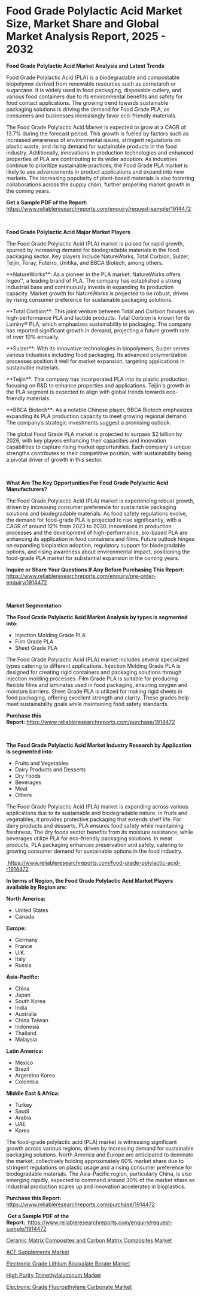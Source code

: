 <p><h1>Food Grade Polylactic Acid Market Size, Market Share and Global Market Analysis Report, 2025 - 2032</h1></p><p><strong>Food Grade Polylactic Acid Market Analysis and Latest Trends</strong></p>
<p><p>Food Grade Polylactic Acid (PLA) is a biodegradable and compostable biopolymer derived from renewable resources such as cornstarch or sugarcane. It is widely used in food packaging, disposable cutlery, and various food containers due to its environmental benefits and safety for food contact applications. The growing trend towards sustainable packaging solutions is driving the demand for Food Grade PLA, as consumers and businesses increasingly favor eco-friendly materials.</p><p>The Food Grade Polylactic Acid Market is expected to grow at a CAGR of 13.7% during the forecast period. This growth is fueled by factors such as increased awareness of environmental issues, stringent regulations on plastic waste, and rising demand for sustainable products in the food industry. Additionally, innovations in production technologies and enhanced properties of PLA are contributing to its wider adoption. As industries continue to prioritize sustainable practices, the Food Grade PLA market is likely to see advancements in product applications and expand into new markets. The increasing popularity of plant-based materials is also fostering collaborations across the supply chain, further propelling market growth in the coming years.</p></p>
<p><strong>Get a Sample PDF of the Report:&nbsp;</strong> <a href="https://www.reliableresearchreports.com/enquiry/request-sample/1914472?utm_campaign=28&utm_medium=2&utm_source=Github&utm_content=ia&utm_term=04022025&utm_id=food-grade-polylactic-acid">https://www.reliableresearchreports.com/enquiry/request-sample/1914472</a></p>
<p>&nbsp;</p>
<p><strong>Food Grade Polylactic Acid Major Market Players</strong></p>
<p><p>The Food Grade Polylactic Acid (PLA) market is poised for rapid growth, spurred by increasing demand for biodegradable materials in the food packaging sector. Key players include NatureWorks, Total Corbion, Sulzer, Teijin, Toray, Futerro, Unitika, and BBCA Biotech, among others.</p><p>**NatureWorks**: As a pioneer in the PLA market, NatureWorks offers Ingeo™, a leading brand of PLA. The company has established a strong industrial base and continuously invests in expanding its production capacity. Market growth for NatureWorks is projected to be robust, driven by rising consumer preference for sustainable packaging solutions.</p><p>**Total Corbion**: This joint venture between Total and Corbion focuses on high-performance PLA and lactide products. Total Corbion is known for its Luminy® PLA, which emphasizes sustainability in packaging. The company has reported significant growth in demand, projecting a future growth rate of over 10% annually.</p><p>**Sulzer**: With its innovative technologies in biopolymers, Sulzer serves various industries including food packaging. Its advanced polymerization processes position it well for market expansion, targeting applications in sustainable materials.</p><p>**Teijin**: This company has incorporated PLA into its plastic production, focusing on R&D to enhance properties and applications. Teijin's growth in the PLA segment is expected to align with global trends towards eco-friendly materials.</p><p>**BBCA Biotech**: As a notable Chinese player, BBCA Biotech emphasizes expanding its PLA production capacity to meet growing regional demand. The company’s strategic investments suggest a promising outlook.</p><p>The global Food Grade PLA market is projected to surpass $2 billion by 2026, with key players enhancing their capacities and innovation capabilities to capture rising market opportunities. Each company's unique strengths contributes to their competitive position, with sustainability being a pivotal driver of growth in this sector.</p></p>
<p>&nbsp;</p>
<p><strong>What Are The Key Opportunities For Food Grade Polylactic Acid Manufacturers?</strong></p>
<p><p>The Food Grade Polylactic Acid (PLA) market is experiencing robust growth, driven by increasing consumer preference for sustainable packaging solutions and biodegradable materials. As food safety regulations evolve, the demand for food-grade PLA is projected to rise significantly, with a CAGR of around 12% from 2023 to 2030. Innovations in production processes and the development of high-performance, bio-based PLA are enhancing its application in food containers and films. Future outlook hinges on expanding bioplastics adoption, regulatory support for biodegradable options, and rising awareness about environmental impact, positioning the food-grade PLA market for substantial expansion in the coming years.</p></p>
<p><strong>Inquire or Share Your Questions If Any Before Purchasing This Report:</strong> <a href="https://www.reliableresearchreports.com/enquiry/pre-order-enquiry/1914472?utm_campaign=28&utm_medium=2&utm_source=Github&utm_content=ia&utm_term=04022025&utm_id=food-grade-polylactic-acid">https://www.reliableresearchreports.com/enquiry/pre-order-enquiry/1914472</a></p>
<p>&nbsp;</p>
<p><strong>Market Segmentation</strong></p>
<p><strong>The Food Grade Polylactic Acid Market Analysis by types is segmented into:</strong></p>
<p><ul><li>Injection Molding Grade PLA</li><li>Film Grade PLA</li><li>Sheet Grade PLA</li></ul></p>
<p><p>The Food Grade Polylactic Acid (PLA) market includes several specialized types catering to different applications. Injection Molding Grade PLA is designed for creating rigid containers and packaging solutions through injection molding processes. Film Grade PLA is suitable for producing flexible films and laminates used in food packaging, ensuring oxygen and moisture barriers. Sheet Grade PLA is utilized for making rigid sheets in food packaging, offering excellent strength and clarity. These grades help meet sustainability goals while maintaining food safety standards.</p></p>
<p><strong>Purchase this Report:&nbsp;</strong><a href="https://www.reliableresearchreports.com/purchase/1914472?utm_campaign=28&utm_medium=2&utm_source=Github&utm_content=ia&utm_term=04022025&utm_id=food-grade-polylactic-acid">https://www.reliableresearchreports.com/purchase/1914472</a></p>
<p>&nbsp;</p>
<p><strong>The Food Grade Polylactic Acid Market Industry Research by Application is segmented into:</strong></p>
<p><ul><li>Fruits and Vegetables</li><li>Dairy Products and Desserts</li><li>Dry Foods</li><li>Beverages</li><li>Meat</li><li>Others</li></ul></p>
<p><p>The Food Grade Polylactic Acid (PLA) market is expanding across various applications due to its sustainable and biodegradable nature. In fruits and vegetables, it provides protective packaging that extends shelf life. For dairy products and desserts, PLA ensures food safety while maintaining freshness. The dry foods sector benefits from its moisture resistance, while beverages utilize PLA for eco-friendly packaging solutions. In meat products, PLA packaging enhances preservation and safety, catering to growing consumer demand for sustainable options in the food industry.</p></p>
<p><a href="https://www.reliableresearchreports.com/food-grade-polylactic-acid-r1914472?utm_campaign=28&utm_medium=2&utm_source=Github&utm_content=ia&utm_term=04022025&utm_id=food-grade-polylactic-acid">&nbsp;https://www.reliableresearchreports.com/food-grade-polylactic-acid-r1914472</a></p>
<p><strong>In terms of Region, the Food Grade Polylactic Acid Market Players available by Region are:</strong></p>
<p>
    <p> <strong> North America: </strong>
        <ul>
            <li>United States</li>
            <li>Canada</li>
        </ul>
        </p> 
    <p> <strong> Europe: </strong>
        <ul>
            <li>Germany</li>
            <li>France</li>
            <li>U.K.</li>
            <li>Italy</li>
            <li>Russia</li>
        </ul>
        </p> 
    <p> <strong> Asia-Pacific: </strong>
        <ul>
            <li>China</li>
            <li>Japan</li>
            <li>South Korea</li>
            <li>India</li>
            <li>Australia</li>
            <li>China Taiwan</li>
            <li>Indonesia</li>
            <li>Thailand</li>
            <li>Malaysia</li>
        </ul>
        </p> 
    <p> <strong> Latin America: </strong>
        <ul>
            <li>Mexico</li>
            <li>Brazil</li>
            <li>Argentina Korea</li>
            <li>Colombia</li>
        </ul>
        </p> 
    <p> <strong> Middle East & Africa: </strong>
        <ul>
            <li>Turkey</li>
            <li>Saudi</li>
            <li>Arabia</li>
            <li>UAE</li>
            <li>Korea</li>
        </ul>
    </p>
    </p>
<p><p>The food-grade polylactic acid (PLA) market is witnessing significant growth across various regions, driven by increasing demand for sustainable packaging solutions. North America and Europe are anticipated to dominate the market, collectively holding approximately 60% market share due to stringent regulations on plastic usage and a rising consumer preference for biodegradable materials. The Asia-Pacific region, particularly China, is also emerging rapidly, expected to command around 30% of the market share as industrial production scales up and innovation accelerates in bioplastics.</p></p>
<p><strong>Purchase this Report: </strong><a href="https://www.reliableresearchreports.com/purchase/1914472?utm_campaign=28&utm_medium=2&utm_source=Github&utm_content=ia&utm_term=04022025&utm_id=food-grade-polylactic-acid">https://www.reliableresearchreports.com/purchase/1914472</a></p>
<p>&nbsp;<strong>Get a Sample PDF of the Report:&nbsp;&nbsp;</strong><a href="https://www.reliableresearchreports.com/enquiry/request-sample/1914472?utm_campaign=28&utm_medium=2&utm_source=Github&utm_content=ia&utm_term=04022025&utm_id=food-grade-polylactic-acid">https://www.reliableresearchreports.com/enquiry/request-sample/1914472</a></p>
<p><strong></strong></p>
<p><p><a href="https://github.com/mriwacraane/Market-Research-Report-List-1/blob/main/ceramic-matrix-composites-and-carbon-matrix-composites-market.md?utm_campaign=28&utm_medium=2&utm_source=Github&utm_content=ia&utm_term=04022025&utm_id=food-grade-polylactic-acid">Ceramic Matrix Composites and Carbon Matrix Composites Market</a></p><p><a href="https://github.com/hunanuzmez/Market-Research-Report-List-1/blob/main/acf-supplements-market.md?utm_campaign=28&utm_medium=2&utm_source=Github&utm_content=ia&utm_term=04022025&utm_id=food-grade-polylactic-acid">ACF Supplements Market</a></p><p><a href="https://github.com/chikenmhamdi/Market-Research-Report-List-1/blob/main/electronic-grade-lithium-bisoxalate-borate-market.md?utm_campaign=28&utm_medium=2&utm_source=Github&utm_content=ia&utm_term=04022025&utm_id=food-grade-polylactic-acid">Electronic Grade Lithium Bisoxalate Borate Market</a></p><p><a href="https://github.com/shewlisapsai/Market-Research-Report-List-1/blob/main/high-purity-trimethylaluminum-market.md?utm_campaign=28&utm_medium=2&utm_source=Github&utm_content=ia&utm_term=04022025&utm_id=food-grade-polylactic-acid">High Purity Trimethylaluminum Market</a></p><p><a href="https://github.com/benhaeneye/Market-Research-Report-List-1/blob/main/electronic-grade-fluoroethylene-carbonate-market.md?utm_campaign=28&utm_medium=2&utm_source=Github&utm_content=ia&utm_term=04022025&utm_id=food-grade-polylactic-acid">Electronic Grade Fluoroethylene Carbonate Market</a></p></p>